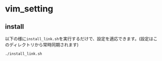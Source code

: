 # vim_setting
## install
以下の様に`install_link.sh`を実行するだけで、設定を適応できます。(設定はこのディレクトリから常時同期されます)

    ./install_link.sh

